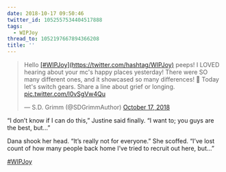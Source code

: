 ```yaml
---
date: 2018-10-17 09:50:46
twitter_id: 1052557534404517888
tags:
  - WIPJoy
thread_to: 1052197667894366208
title: ''
---
```


<blockquote class="twitter-tweet"><p lang="en" dir="ltr">Hello <a href="https://twitter.com/hashtag/WIPJoy?src=hash&amp;ref_src=twsrc%5Etfw">[#WIPJoy](https://twitter.com/hashtag/WIPJoy)</a> peeps! I LOVED hearing about your mc&#39;s happy places yesterday! There were SO many different ones, and it showcased so many differences! 💖 Today let&#39;s switch gears. Share a line about grief or longing. <a href="https://t.co/l0vSgVw4Qu">pic.twitter.com/l0vSgVw4Qu</a></p>&mdash; S.D. Grimm (@SDGrimmAuthor) <a href="https://twitter.com/SDGrimmAuthor/status/1052400808715853826?ref_src=twsrc%5Etfw">October 17, 2018</a></blockquote>
<script async src="https://platform.twitter.com/widgets.js" charset="utf-8"></script>

“I don’t know if I can do this,” Justine said finally. “I want to; you guys are the best, but…”

Dana shook her head. “It’s really not for everyone.” She scoffed. “I’ve lost count of how many people back home I’ve tried to recruit out here, but…”

[#WIPJoy](https://twitter.com/hashtag/WIPJoy)
